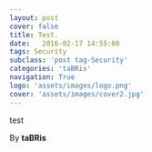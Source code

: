 ```yaml
---
layout: post
cover: false
title: Test.
date:   2016-02-17 14:55:00
tags: Security
subclass: 'post tag-Security'
categories: 'taBRis'
navigation: True
logo: 'assets/images/logo.png'
cover: 'assets/images/cover2.jpg'
---
```


test

By **taBRis**
